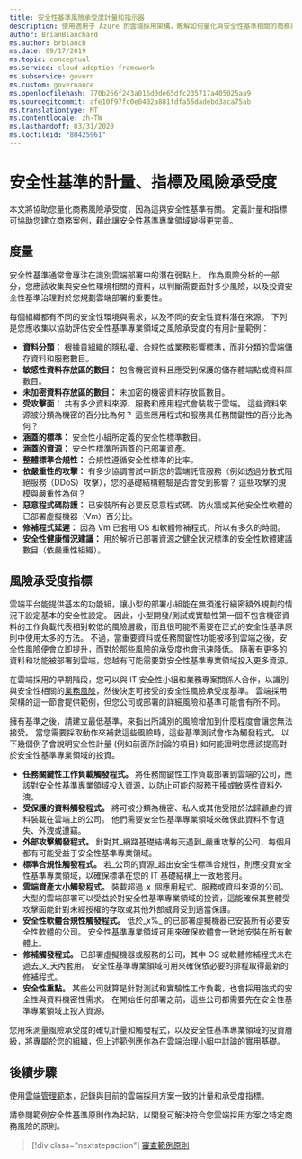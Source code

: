 ```yaml
---
title: 安全性基準風險承受度計量和指示器
description: 使用適用于 Azure 的雲端採用架構，瞭解如何量化與安全性基準相關的商務風險承受度。
author: BrianBlanchard
ms.author: brblanch
ms.date: 09/17/2019
ms.topic: conceptual
ms.service: cloud-adoption-framework
ms.subservice: govern
ms.custom: governance
ms.openlocfilehash: 770b266f243a016d0de65dfc235717a405025aa9
ms.sourcegitcommit: afe10f97fc0e0402a881fdfa55dadebd3aca75ab
ms.translationtype: MT
ms.contentlocale: zh-TW
ms.lasthandoff: 03/31/2020
ms.locfileid: "80425961"
---
```

# <a name="security-baseline-metrics-indicators-and-risk-tolerance"></a>安全性基準的計量、指標及風險承受度

本文將協助您量化商務風險承受度，因為這與安全性基準有關。 定義計量和指標可協助您建立商務案例，藉此讓安全性基準專業領域變得更完善。

## <a name="metrics"></a>度量

安全性基準通常會專注在識別雲端部署中的潛在弱點上。 作為風險分析的一部分，您應該收集與安全性環境相關的資料，以判斷需要面對多少風險，以及投資安全性基準治理對於您規劃雲端部署的重要性。

每個組織都有不同的安全性環境與需求，以及不同的安全性資料潛在來源。 下列是您應收集以協助評估安全性基準專業領域之風險承受度的有用計量範例：

- **資料分類：** 根據貴組織的隱私權、合規性或業務影響標準，而非分類的雲端儲存資料和服務數目。
- **敏感性資料存放區的數目：** 包含機密資料且應受到保護的儲存體端點或資料庫數目。
- **未加密資料存放區的數目：** 未加密的機密資料存放區數目。
- **受攻擊面：** 共有多少資料來源、服務和應用程式會裝載于雲端。 這些資料來源被分類為機密的百分比為何？ 這些應用程式和服務具任務關鍵性的百分比為何？
- **涵蓋的標準：** 安全性小組所定義的安全性標準數目。
- **涵蓋的資源：** 安全性標準所涵蓋的已部署資產。
- **整體標準合規性：** 合規性遵循安全性標準的比率。
- **依嚴重性的攻擊：** 有多少協調嘗試中斷您的雲端託管服務（例如透過分散式阻絕服務（DDoS）攻擊），您的基礎結構體驗是否會受到影響？ 這些攻擊的規模與嚴重性為何？
- **惡意程式碼防護：** 已安裝所有必要反惡意程式碼、防火牆或其他安全性軟體的已部署虛擬機器（Vm）百分比。
- **修補程式延遲：** 因為 Vm 已套用 OS 和軟體修補程式，所以有多久的時間。
- **安全性健康情況建議：** 用於解析已部署資源之健全狀況標準的安全性軟體建議數目（依嚴重性組織）。

## <a name="risk-tolerance-indicators"></a>風險承受度指標

雲端平台能提供基本的功能組，讓小型的部署小組能在無須進行縝密額外規劃的情況下設定基本的安全性設定。 因此，小型開發/測試或實驗性第一個不包含機密資料的工作負載代表相對較低的風險層級，而且很可能不需要在正式的安全性基準原則中使用太多的方法。 不過，當重要資料或任務關鍵性功能被移到雲端之後，安全性風險便會立即提升，而對於那些風險的承受度也會迅速降低。 隨著有更多的資料和功能被部署到雲端，您越有可能需要對安全性基準專業領域投入更多資源。

在雲端採用的早期階段，您可以與 IT 安全性小組和業務專案關係人合作，以識別與安全性相關的[業務風險](./business-risks.md)，然後決定可接受的安全性風險承受度基準。 雲端採用架構的這一節會提供範例，但您公司或部署的詳細風險和基準可能會有所不同。

擁有基準之後，請建立最低基準，來指出所識別的風險增加到什麼程度會讓您無法接受。 當您需要採取動作來補救這些風險時，這些基準測試會作為觸發程式。 以下幾個例子會說明安全性計量 (例如前面所討論的項目) 如何能證明您應該提高對於安全性基準專業領域的投資。

- **任務關鍵性工作負載觸發程式。** 將任務關鍵性工作負載部署到雲端的公司，應該對安全性基準專業領域投入資源，以防止可能的服務干擾或敏感性資料外洩。
- **受保護的資料觸發程式。** 將可被分類為機密、私人或其他受限於法歸顧慮的資料裝載在雲端上的公司。 他們需要安全性基準專業領域來確保此資料不會遺失、外洩或遭竊。
- **外部攻擊觸發程式。** 針對其_網路基礎結構每天遇到_嚴重攻擊的公司，每個月都有可能受益于安全性基準專業領域。
- **標準合規性觸發程式。** 若_公司的資源_超出安全性標準合規性，則應投資安全性基準專業領域，以確保標準在您的 IT 基礎結構上一致地套用。
- **雲端資產大小觸發程式。** 裝載超過_x_個應用程式、服務或資料來源的公司。 大型的雲端部署可以受益於對安全性基準專業領域的投資，這能確保其整體受攻擊面能針對未經授權的存取或其他外部威脅受到適當保護。
- **安全性軟體合規性觸發程式。** 低於_x%_ 的已部署虛擬機器已安裝所有必要安全性軟體的公司。 安全性基準專業領域可用來確保軟體會一致地安裝在所有軟體上。
- **修補觸發程式。** 已部署虛擬機器或服務的公司，其中 OS 或軟體修補程式未在過去_x_天內套用。 安全性基準專業領域可用來確保依必要的排程取得最新的修補程式。
- **安全性重點。** 某些公司就算是針對測試和實驗性工作負載，也會採用強式的安全性與資料機密性需求。 在開始任何部署之前，這些公司都需要先在安全性基準專業領域上投入資源。

您用來測量風險承受度的確切計量和觸發程式，以及安全性基準專業領域的投資層級，將專屬於您的組織，但上述範例應作為在雲端治理小組中討論的實用基礎。

## <a name="next-steps"></a>後續步驟

使用[雲端管理範本](./template.md)，記錄與目前的雲端採用方案一致的計量和承受度指標。

請參閱範例安全性基準原則作為起點，以開發可解決符合您雲端採用方案之特定商務風險的原則。

> [!div class="nextstepaction"]
> [審查範例原則](./policy-statements.md)

